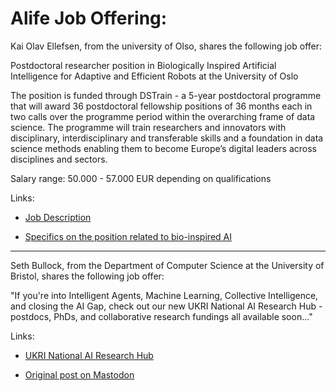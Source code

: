 # Alife Job Offering:

Kai Olav Ellefsen, from the university of Olso, shares the following job offer:

Postdoctoral researcher position in Biologically Inspired Artificial Intelligence for Adaptive and Efficient Robots at the University of Oslo

The position is funded through DSTrain - a 5-year postdoctoral programme that will award 36 postdoctoral fellowship positions of 36 months each in two calls over the programme period within the overarching frame of data science. The programme will train researchers and innovators with disciplinary, interdisciplinary and transferable skills and a foundation in data science methods enabling them to become Europe’s digital leaders across disciplines and sectors.

Salary range: 50.000 - 57.000 EUR depending on qualifications

Links:

- [Job Description](https://www.jobbnorge.no/en/available-jobs/job/255679/dstrain-msca-postdoctoral-fellowships-in-computational-and-natural-sciences-18-positions)

- [Specifics on the position related to bio-inspired AI](https://www.uio.no/dscience/english/dstrain/research-areas/informatics/biologically-inspired-artificial-intelligence-for-/)

***

Seth Bullock, from the Department of Computer Science at the University of Bristol, shares the following job offer:

"If you're into Intelligent Agents, Machine Learning, Collective Intelligence, and closing the AI Gap, check out our new UKRI National AI Research Hub - postdocs, PhDs, and collaborative research fundings all available soon..."

Links:

- [UKRI National AI Research Hub](https://www.ukri.org/news/100m-boost-in-ai-research-will-propel-transformative-innovations/)

- [Original post on Mastodon](https://fediscience.org/@sethbullock/111885804851825730)
